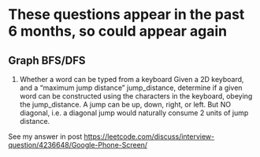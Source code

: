 # These questions appear in the past 6 months, so could appear again
## Graph BFS/DFS
1. Whether a word can be typed from a keyboard
Given a 2D keyboard, and a “maximum jump distance” jump_distance, determine if a given word can be constructed using the characters in the keyboard, obeying the jump_distance. A jump can be up, down, right, or left. But NO diagonal, i.e. a diagonal jump would naturally consume 2 units of jump distance.

See my answer in post https://leetcode.com/discuss/interview-question/4236648/Google-Phone-Screen/

